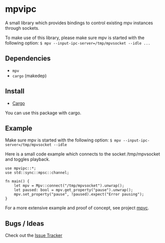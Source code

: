 # mpvipc

A small library which provides bindings to control existing mpv instances through sockets.

To make use of this library, please make sure mpv is started with the following option:
`
$ mpv --input-ipc-server=/tmp/mpvsocket --idle ...
`

## Dependencies

- `mpv`
- `cargo` (makedep)

## Install

- [Cargo](https://crates.io/crates/mpvipc)

You can use this package with cargo.

## Example

Make sure mpv is started with the following option:
`
$ mpv --input-ipc-server=/tmp/mpvsocket --idle
`

Here is a small code example which connects to the socket /tmp/mpvsocket and toggles playback.

```
use mpvipc::*;
use std::sync::mpsc::channel;

fn main() {
    let mpv = Mpv::connect("/tmp/mpvsocket").unwrap();
    let paused: bool = mpv.get_property("pause").unwrap();
    mpv.set_property("pause", !paused).expect("Error pausing");
}
```

For a more extensive example and proof of concept, see project [mpvc](https://github.com/freijon/mpvc-rs).

## Bugs / Ideas

Check out the [Issue Tracker](https://github.com/freijon/mpvipc/issues)